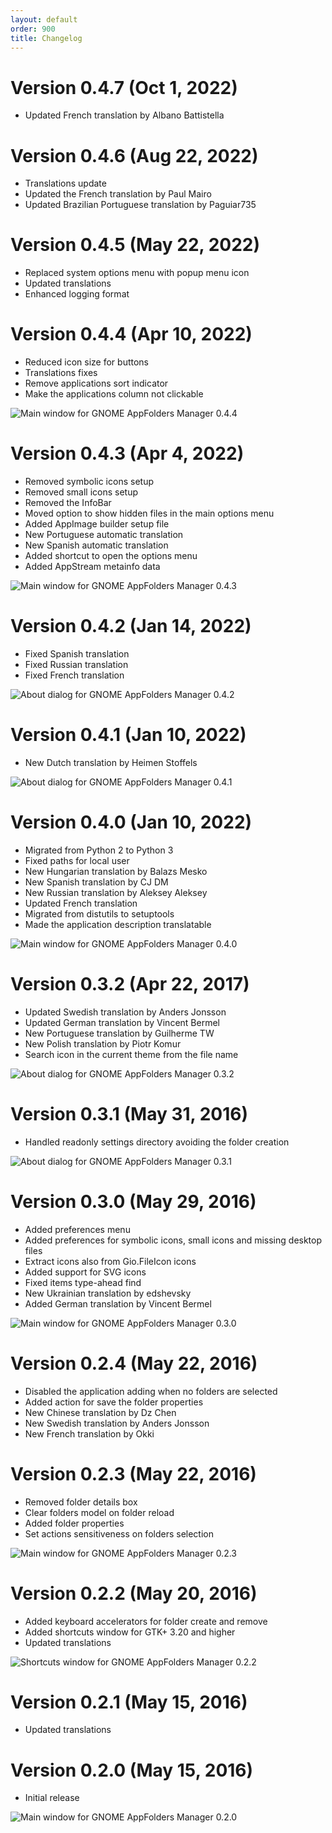 ```yaml
---
layout: default
order: 900
title: Changelog
---
```

# Version 0.4.7 (Oct 1, 2022)
* Updated French translation by Albano Battistella

# Version 0.4.6 (Aug 22, 2022)
* Translations update
* Updated the French translation by Paul Mairo
* Updated Brazilian Portuguese translation by Paguiar735

# Version 0.4.5 (May 22, 2022)
* Replaced system options menu with popup menu icon
* Updated translations
* Enhanced logging format

# Version 0.4.4 (Apr 10, 2022)
* Reduced icon size for buttons
* Translations fixes
* Remove applications sort indicator
* Make the applications column not clickable

![Main window for GNOME AppFolders Manager 0.4.4](/resources/gnome-appfolders-manager/archive/v0.4.4/english/main.png)

# Version 0.4.3 (Apr 4, 2022)
* Removed symbolic icons setup
* Removed small icons setup
* Removed the InfoBar
* Moved option to show hidden files in the main options menu
* Added AppImage builder setup file
* New Portuguese automatic translation
* New Spanish automatic translation
* Added shortcut to open the options menu
* Added AppStream metainfo data

![Main window for GNOME AppFolders Manager 0.4.3](/resources/gnome-appfolders-manager/archive/v0.4.3/english/main.png)

# Version 0.4.2 (Jan 14, 2022)
* Fixed Spanish translation
* Fixed Russian translation
* Fixed French translation

![About dialog for GNOME AppFolders Manager 0.4.2](/resources/gnome-appfolders-manager/archive/v0.4.2/english/about.png)

# Version 0.4.1 (Jan 10, 2022)
* New Dutch translation by Heimen Stoffels

![About dialog for GNOME AppFolders Manager 0.4.1](/resources/gnome-appfolders-manager/archive/v0.4.1/english/about.png)

# Version 0.4.0 (Jan 10, 2022)
* Migrated from Python 2 to Python 3
* Fixed paths for local user
* New Hungarian translation by Balazs Mesko
* New Spanish translation by CJ DM
* New Russian translation by Aleksey Aleksey
* Updated French translation
* Migrated from distutils to setuptools
* Made the application description translatable

![Main window for GNOME AppFolders Manager 0.4.0](/resources/gnome-appfolders-manager/archive/v0.4.0/english/main.png)

# Version 0.3.2 (Apr 22, 2017)
* Updated Swedish translation by Anders Jonsson
* Updated German translation by Vincent Bermel
* New Portuguese translation by Guilherme TW
* New Polish translation by Piotr Komur
* Search icon in the current theme from the file name

![About dialog for GNOME AppFolders Manager 0.3.2](/resources/gnome-appfolders-manager/archive/v0.3.2/english/about.png)

# Version 0.3.1 (May 31, 2016)
* Handled readonly settings directory avoiding the folder creation

![About dialog for GNOME AppFolders Manager 0.3.1](/resources/gnome-appfolders-manager/archive/v0.3.1/english/about.png)

# Version 0.3.0 (May 29, 2016)

* Added preferences menu
* Added preferences for symbolic icons, small icons and missing desktop files
* Extract icons also from Gio.FileIcon icons
* Added support for SVG icons
* Fixed items type-ahead find
* New Ukrainian translation by edshevsky
* Added German translation by Vincent Bermel

![Main window for GNOME AppFolders Manager 0.3.0](/resources/gnome-appfolders-manager/archive/v0.3.0/english/main.png)

# Version 0.2.4 (May 22, 2016)

* Disabled the application adding when no folders are selected
* Added action for save the folder properties
* New Chinese translation by Dz Chen
* New Swedish translation by Anders Jonsson
* New French translation by Okki

# Version 0.2.3 (May 22, 2016)

* Removed folder details box
* Clear folders model on folder reload
* Added folder properties
* Set actions sensitiveness on folders selection

![Main window for GNOME AppFolders Manager 0.2.3](/resources/gnome-appfolders-manager/archive/v0.2.3/english/main.png)

# Version 0.2.2 (May 20, 2016)

* Added keyboard accelerators for folder create and remove
* Added shortcuts window for GTK+ 3.20 and higher
* Updated translations

![Shortcuts window for GNOME AppFolders Manager 0.2.2](/resources/gnome-appfolders-manager/archive/v0.2.2/english/shortcuts.png)

# Version 0.2.1 (May 15, 2016)

* Updated translations

# Version 0.2.0 (May 15, 2016)

* Initial release

![Main window for GNOME AppFolders Manager 0.2.0](/resources/gnome-appfolders-manager/archive/v0.2.0/english/main.png)
